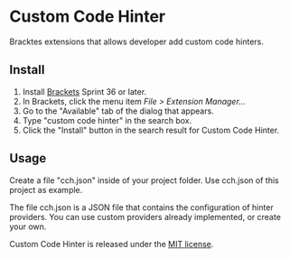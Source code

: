 Custom Code Hinter
===========================

Bracktes extensions that allows developer add custom code hinters.

Install
-------

1. Install [Brackets](http://download.brackets.io/) Sprint 36 or later.
2. In Brackets, click the menu item *File > Extension Manager...*
3. Go to the "Available" tab of the dialog that appears.
4. Type "custom code hinter" in the search box.
5. Click the "Install" button in the search result for Custom Code Hinter.

Usage
-----

Create a file "cch.json" inside of your project folder. Use cch.json of this project as example.


The file cch.json is a JSON file that contains the configuration of hinter providers. You can use custom providers already implemented, or create your own.

Custom Code Hinter is released under the [MIT license](http://opensource.org/licenses/MIT).
